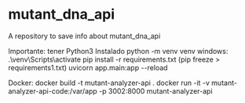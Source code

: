 # mutant_dna_api
A repository to save info about mutant_dna_api

Importante: tener Python3 Instalado
python -m venv venv
windows: .\venv\Scripts\activate
pip install -r requirements.txt  (pip freeze > requirements1.txt)
uvicorn app.main:app --reload

Docker:
docker build -t mutant-analyzer-api .
docker run -it -v mutant-analyzer-api-code:/var/app -p 3002:8000 mutant-analyzer-api